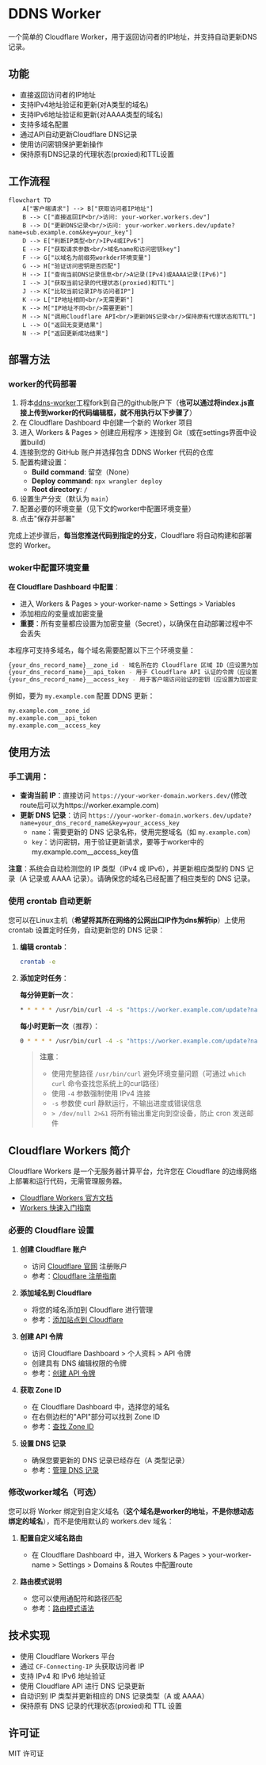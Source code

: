 # DDNS Worker

一个简单的 Cloudflare Worker，用于返回访问者的IP地址，并支持自动更新DNS记录。

## 功能

- 直接返回访问者的IP地址
- 支持IPv4地址验证和更新(对A类型的域名)
- 支持IPv6地址验证和更新(对AAAA类型的域名)
- 支持多域名配置
- 通过API自动更新Cloudflare DNS记录
- 使用访问密钥保护更新操作
- 保持原有DNS记录的代理状态(proxied)和TTL设置

## 工作流程

```mermaid
flowchart TD
    A["客户端请求"] --> B["获取访问者IP地址"]
    B --> C["直接返回IP<br/>访问: your-worker.workers.dev"]
    B --> D["更新DNS记录<br/>访问: your-worker.workers.dev/update?name=sub.example.com&key=your_key"]
    D --> E["判断IP类型<br/>IPv4或IPv6"]
    E --> F["获取请求参数<br/>域名name和访问密钥key"]
    F --> G["以域名为前缀苑workder环境变量"]
    G --> H["验证访问密钥是否匹配"]
    H --> I["查询当前DNS记录信息<br/>A记录(IPv4)或AAAA记录(IPv6)"]
    I --> J["获取当前记录的代理状态(proxied)和TTL"]
    J --> K["比较当前记录IP与访问者IP"]
    K --> L["IP地址相同<br/>无需更新"]
    K --> M["IP地址不同<br/>需要更新"]
    M --> N["调用Cloudflare API<br/>更新DNS记录<br/>保持原有代理状态和TTL"]
    L --> O["返回无变更结果"]
    N --> P["返回更新成功结果"]
```

## 部署方法
### worker的代码部署
1. 将本[ddns-worker](https://github.com/zhyhang/ddns-worker)工程fork到自己的github账户下（**也可以通过将index.js直接上传到worker的代码编辑框，就不用执行以下步骤了**）
1. 在 Cloudflare Dashboard 中创建一个新的 Worker 项目
2. 进入 Workers & Pages > 创建应用程序 > 连接到 Git（或在settings界面中设置build）
3. 连接到您的 GitHub 账户并选择包含 DDNS Worker 代码的仓库
4. 配置构建设置：
   - **Build command**: 留空（None）
   - **Deploy command**: `npx wrangler deploy`
   - **Root directory**: `/`
5. 设置生产分支（默认为 `main`）
6. 配置必要的环境变量（见下文的worker中配置环境变量）
7. 点击"保存并部署"

完成上述步骤后，**每当您推送代码到指定的分支**，Cloudflare 将自动构建和部署您的 Worker。
### woker中配置环境变量

**在 Cloudflare Dashboard 中配置**：
- 进入 Workers & Pages > your-worker-name > Settings > Variables
- 添加相应的变量或加密变量
- **重要**：所有变量都应设置为加密变量（Secret），以确保在自动部署过程中不会丢失

本程序可支持多域名，每个域名需要配置以下三个环境变量：
```bash
{your_dns_record_name}__zone_id - 域名所在的 Cloudflare 区域 ID（应设置为加密变量，否则部署时会覆盖）
{your_dns_record_name}__api_token - 用于 Cloudflare API 认证的令牌（应设置为加密变量）
{your_dns_record_name}__access_key - 用于客户端访问验证的密钥（应设置为加密变量）
```
例如，要为 `my.example.com` 配置 DDNS 更新：
```bash
my.example.com__zone_id
my.example.com__api_token
my.example.com__access_key
```
## 使用方法
### 手工调用：

- **查询当前 IP**：直接访问 `https://your-worker-domain.workers.dev/`(修改route后可以为https://worker.example.com)
- **更新 DNS 记录**：访问 `https://your-worker-domain.workers.dev/update?name=your_dns_record_name&key=your_access_key`
  - `name`：需要更新的 DNS 记录名称，使用完整域名（如 `my.example.com`）
  - `key`：访问密钥，用于验证更新请求，要等于worker中的my.example.com__access_key值

**注意**：系统会自动检测您的 IP 类型（IPv4 或 IPv6），并更新相应类型的 DNS 记录（A 记录或 AAAA 记录）。请确保您的域名已经配置了相应类型的 DNS 记录。

### 使用 crontab 自动更新
您可以在Linux主机（**希望将其所在网络的公网出口IP作为dns解析ip**）上使用 crontab 设置定时任务，自动更新您的 DNS 记录：

1. **编辑 crontab**：
   ```bash
   crontab -e
   ```
2. **添加定时任务**：

   **每分钟更新一次**：
   ```bash
   * * * * * /usr/bin/curl -4 -s "https://worker.example.com/update?name=your.example.com&key=your_access_key" > /dev/null 2>&1
   ```

   **每小时更新一次**（推荐）：
   ```bash
   0 * * * * /usr/bin/curl -4 -s "https://worker.example.com/update?name=your.example.com&key=your_access_key" > /dev/null 2>&1
   ```
   > **注意**：
   > - 使用完整路径 `/usr/bin/curl` 避免环境变量问题（可通过 `which curl` 命令查找您系统上的curl路径）
   > - 使用 `-4` 参数强制使用 IPv4 连接
   > - `-s` 参数使 curl 静默运行，不输出进度或错误信息
   > - `> /dev/null 2>&1` 将所有输出重定向到空设备，防止 cron 发送邮件
## Cloudflare Workers 简介

Cloudflare Workers 是一个无服务器计算平台，允许您在 Cloudflare 的边缘网络上部署和运行代码，无需管理服务器。

- [Cloudflare Workers 官方文档](https://developers.cloudflare.com/workers/)
- [Workers 快速入门指南](https://developers.cloudflare.com/workers/get-started/guide/)

### 必要的 Cloudflare 设置

1. **创建 Cloudflare 账户**
   - 访问 [Cloudflare 官网](https://www.cloudflare.com/) 注册账户
   - 参考：[Cloudflare 注册指南](https://developers.cloudflare.com/fundamentals/account-and-billing/account-setup/create-account/)

2. **添加域名到 Cloudflare**
   - 将您的域名添加到 Cloudflare 进行管理
   - 参考：[添加站点到 Cloudflare](https://developers.cloudflare.com/fundamentals/get-started/setup/add-site/)

3. **创建 API 令牌**
   - 访问 Cloudflare Dashboard > 个人资料 > API 令牌
   - 创建具有 DNS 编辑权限的令牌
   - 参考：[创建 API 令牌](https://developers.cloudflare.com/fundamentals/api/get-started/create-token/)

4. **获取 Zone ID**
   - 在 Cloudflare Dashboard 中，选择您的域名
   - 在右侧边栏的"API"部分可以找到 Zone ID
   - 参考：[查找 Zone ID](https://developers.cloudflare.com/fundamentals/get-started/basic-tasks/find-account-and-zone-ids/)

5. **设置 DNS 记录**
   - 确保您要更新的 DNS 记录已经存在（A 类型记录）
   - 参考：[管理 DNS 记录](https://developers.cloudflare.com/dns/manage-dns-records/how-to/create-dns-records/)

### 修改worker域名（可选）

您可以将 Worker 绑定到自定义域名（**这个域名是worker的地址，不是你想动态绑定的域名**），而不是使用默认的 workers.dev 域名：

1. **配置自定义域名路由**
   - 在 Cloudflare Dashboard 中，进入 Workers & Pages >  your-worker-name > Settings > Domains & Routes 中配置route

2. **路由模式说明**
   - 您可以使用通配符和路径匹配
   - 参考：[路由模式语法](https://developers.cloudflare.com/workers/configuration/routing/routes/)


## 技术实现

- 使用 Cloudflare Workers 平台
- 通过 `CF-Connecting-IP` 头获取访问者 IP
- 支持 IPv4 和 IPv6 地址验证
- 使用 Cloudflare API 进行 DNS 记录更新
- 自动识别 IP 类型并更新相应的 DNS 记录类型（A 或 AAAA）
- 保持原有 DNS 记录的代理状态(proxied)和 TTL 设置

## 许可证

MIT 许可证